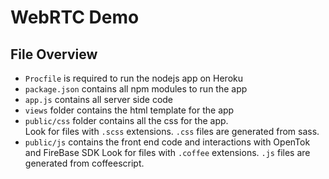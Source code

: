 # WebRTC Demo

## File Overview
* `Procfile` is required to run the nodejs app on Heroku
* `package.json` contains all npm modules to run the app
* `app.js` contains all server side code
* `views` folder contains the html template for the app
* `public/css` folder contains all the css for the app.    
  Look for files with `.scss` extensions. `.css` files are generated from sass.
* `public/js` contains the front end code and interactions with OpenTok and FireBase SDK
  Look for files with `.coffee` extensions. `.js` files are generated from coffeescript.  
